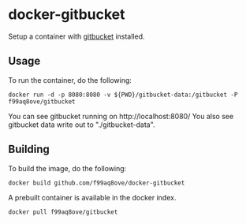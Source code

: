 docker-gitbucket
================

Setup a container with [gitbucket](https://github.com/takezoe/gitbucket) installed.

## Usage

To run the container, do the following:

```
docker run -d -p 8080:8080 -v ${PWD}/gitbucket-data:/gitbucket -P f99aq8ove/gitbucket
```

You can see gitbucket running on http://localhost:8080/
You also see gitbucket data write out to "./gitbucket-data".

## Building

To build the image, do the following:

```
docker build github.com/f99aq8ove/docker-gitbucket
```

A prebuilt container is available in the docker index.

```
docker pull f99aq8ove/gitbucket
```
